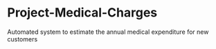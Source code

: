 # Project-Medical-Charges
Automated system to estimate the annual medical expenditure for new customers
